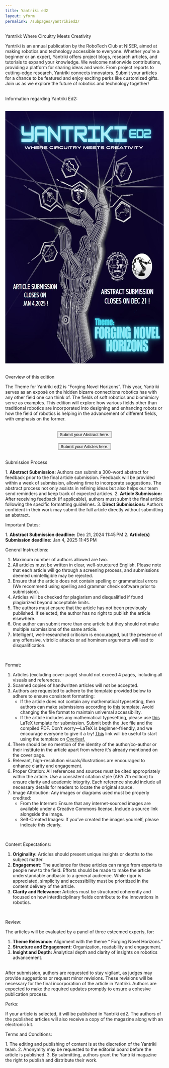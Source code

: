 ```yaml
---
title: Yantriki ed2
layout: yform
permalink: /subpages/yantrikied2/
---
```

<p class="headings">Yantriki: Where Circuitry Meets Creativity</p>
Yantriki is an annual publication by the RoboTech Club at NISER, aimed at making robotics and technology accessible to everyone. Whether you're a beginner or an expert, Yantriki offers project blogs, research articles, and tutorials to expand your knowledge.
We welcome nationwide contributions, providing a platform for sharing ideas and work. From project reports to cutting-edge research, Yantriki connects innovators. Submit your articles for a chance to be featured and enjoy exciting perks like customized gifts.
Join us as we explore the future of robotics and technology together!
<br>
<br>
<p class="congratulations">Information regarding Yantriki Ed2:</p>
<br>
<center><img src="/images/yantrikied2.jpg" height="800px" width="600px"></center>
<br>
<p class="headings">Overview of this edition</p>
<p> The Theme for Yantriki ed2 is “Forging Novel Horizons”. This year, Yantriki serves as an
 exposé on the hidden bizarre connections robotics has with any other field one can
 think of. The fields of soft robotics and biomimicry serve as examples. This edition will
 explore how various fields other than traditional robotics are incorporated into designing
 and enhancing robots or how the field of robotics is helping in the advancement of
 different fields, with emphasis on the former.</p>
 <br>
<center><a href="https://docs.google.com/forms/d/e/1FAIpQLSewUoqcPo7l6JykiwBTjy63qdc0o6kPEqL5JDsf9zNyjpfgVg/viewform?usp=sf_link"><button>Submit your Abstract here.</button></a>
<br>
<br>
<a href="https://docs.google.com/forms/d/e/1FAIpQLScL6NToZw6S4aZvJ6dyBB86qYNTxDQMRYLq9B052Hw0AIPVSw/viewform?usp=sf_link"><button>Submit your Articles here.</button></a>
</center>
<br>
 <p class="headings">Submission Process</p>
1. <strong>Abstract Submission:</strong> Authors can submit a 300-word abstract for feedback
prior to the final article submission. Feedback will be provided within a week of submission, allowing time to incorporate suggestions. The abstract process not only assists in refining ideas but also helps our team send reminders and keep track of expected articles.
2. <strong>Article Submission:</strong> After receiving feedback (if applicable), authors must
 submit the final article following the specific formatting guidelines.
3. <strong>Direct Submissions:</strong> Authors confident in their work may submit the full article directly without submitting an abstract.
 <br>
 <p class="headings">Important Dates:</p>
1. <strong>Abstract Submission deadline:</strong>
 Dec 21, 2024 11:45 PM
2. <strong>Article(s) Submission deadline:</strong>
 Jan 4, 2025 11:45 PM
 <br>


 <p class="headings">General Instructions:</p>

1.  Maximum number of authors allowed are two.
2.  All articles must be written in clear, well-structured English. Please note that each article will go through a screening process, and submissions deemed unintelligible may be rejected.
3.  Ensure that the article does not contain spelling or grammatical errors (We recommend using spelling and grammar check software prior to submission).
4.  Articles will be checked for plagiarism and disqualified if found plagiarized beyond acceptable limits.
5.  The authors must ensure that the article has not been previously published. If selected, the author has no right to publish the article elsewhere.
6.  One author can submit more than one article but they should not make multiple submissions of the same article.
7.  Intelligent, well-researched criticism is encouraged, but the presence of any offensive, vitriolic attacks or ad hominem arguments will lead to disqualification.
<br>
<p class="headings">Format:</p>

1. Articles (excluding cover page) should not exceed 4 pages, including all visuals and references.   
2. Scanned copies of handwritten articles will not be accepted.
3. Authors are requested to adhere to the template provided below to adhere to ensure consistent formatting:
   - If the article does not contain any mathematical typesetting, then authors can make submissions according to <a href="https://drive.google.com/file/d/1QwP6gxwCCZqWfQ0UnGsRNimx9l1VgoF6/view?usp=sharing">this</a> template. Avoid changing the file format to maintain universal accessibility. 
   - If the article includes any mathematical typesetting, please use <a href="https://drive.google.com/file/d/1r_McGn3QHU1jnxdvAZUiVsyjeyCQ0-xF/view?usp=sharing">this</a> LaTeX template for submission. Submit both the .tex file and the compiled PDF. Don’t worry—LaTeX is beginner-friendly, and we encourage everyone to give it a try! <a href="https://www.overleaf.com/learn/how-to/Uploading_a_project#:~:text=In%20the%20Project%20Management%20page,zip%20file%20to%20locate%20a%20.">This</a> link will be useful to start using the template on <a href="https://www.overleaf.com/">Overleaf.</a>
4. There should be no mention of the identity of the author/co-author or their institute in the article apart from where it's already mentioned on the cover page.
5. Relevant, high-resolution visuals/illustrations are encouraged to enhance clarity and engagement.
6. Proper Citation: All references and sources must be cited appropriately within the article. Use a consistent citation style (APA 7th edition) to ensure clarity and academic integrity. Each reference should include all necessary details for readers to locate the original source.
7. Image Attribution: Any images or diagrams used must be properly credited:
   - From the Internet: Ensure that any internet-sourced images are available
 under a Creative Commons license. Include a source link alongside the
 image.
   - Self-Created Images: If you’ve created the images yourself, please
 indicate this clearly.
<br>
<p class="headings">Content Expectations:</p>

1. **Originality:** Articles should present unique insights or depths to the subject matter.
2. **Engagement:** The audience for these articles can range from experts to people new to the field. Efforts should be made to make the article understandable andbasic to a general audience. While rigor is appreciated, simplicity and accessibility must be prioritized in the content delivery of the article.
3. **Clarity and Relevance:** Articles must be structured coherently and focused on how interdisciplinary fields contribute to the innovations in robotics.
<br>
<p class="headings">Review:</p>
The articles will be evaluated by a panel of three esteemed experts, for:

1. **Theme Relevance:** Alignment with the theme “ Forging Novel Horizons.”
2. **Structure and Engagement:** Organization, readability and engagement.
3. **Insight and Depth:** Analytical depth and clarity of insights on robotics advancement.
<br>
After submission, authors are requested to stay vigilant, as judges may provide suggestions or request minor revisions. These revisions will be necessary for the final incorporation of the article in Yantriki. Authors are expected to make the required updates promptly to ensure a cohesive publication process.
<br>
<p class="headings">Perks:</p>
If your article is selected, it will be published in Yantriki ed2. The authors of the published articles will also receive a copy of the magazine along with an electronic kit.
<br>
<p class="headings">Terms and Conditions:</p>
1. The editing and publishing of content is at the discretion of the Yantriki team.
2. Anonymity may be requested to the editorial board before the article is published.
3. By submitting, authors grant the Yantriki magazine the right to publish and distribute their work.
<br>




